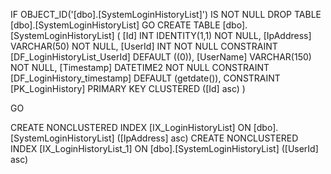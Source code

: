 ﻿
 IF OBJECT_ID('[dbo].[SystemLoginHistoryList]') IS NOT NULL 
 DROP TABLE [dbo].[SystemLoginHistoryList] 
 GO
 CREATE TABLE [dbo].[SystemLoginHistoryList] ( 
 [Id]         INT              IDENTITY(1,1)          NOT NULL,
 [IpAddress]  VARCHAR(50)                             NOT NULL,
 [UserId]     INT                                     NOT NULL  CONSTRAINT [DF_LoginHistoryList_UserId] DEFAULT ((0)),
 [UserName]   VARCHAR(150)                            NOT NULL,
 [Timestamp]  DATETIME2                               NOT NULL  CONSTRAINT [DF_LoginHistory_timestamp] DEFAULT (getdate()),
 CONSTRAINT   [PK_LoginHistory]  PRIMARY KEY CLUSTERED    ([Id] asc) )
 
 
 GO
 
 CREATE NONCLUSTERED INDEX [IX_LoginHistoryList] 
    ON [dbo].[SystemLoginHistoryList] ([IpAddress] asc)
 CREATE NONCLUSTERED INDEX [IX_LoginHistoryList_1] 
    ON [dbo].[SystemLoginHistoryList] ([UserId] asc)